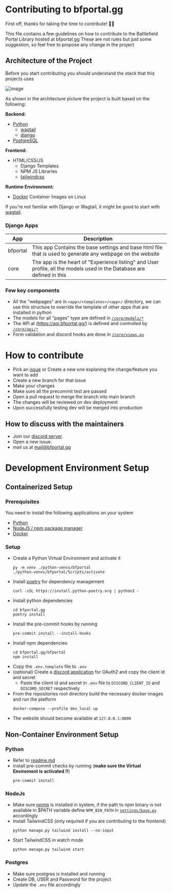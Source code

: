 # Contributing to bfportal.gg

First off, thanks for taking the time to contribute! 🎉🎉

This file contains a few guidelines on how to contribute to the Battlefield Portal Library hosted at bfportal.gg
These are not rules but just some suggestion, so feel free to propose any change in the project

## Architecture of the Project

Before you start contributing you should understand the stack that this projects uses

![image](https://i.imgur.com/INghzbZ.png)

As shown in the architecture picture the project is built based on the following:

**Backend:**

- [Python](https://www.python.org/downloads/)
  - [wagtail](https://docs.wagtail.org/en/stable/getting_started/tutorial.html)
  - [django](https://docs.djangoproject.com/en/4.1/intro/tutorial01/)
- [PostgreSQL](https://www.postgresql.org/)

**Frontend:**

- HTML/CSS/JS
  - Django Templates
  - NPM JS Libraries
  - [tailwindcss](https://github.com/tailwindlabs/tailwindcss)

**Runtime Environment:**

- [Docker](https://www.docker.com) Container Images on Linux

If you're not familiar with Django or Wagtail, it might be good to start with [wagtail](https://docs.wagtail.org/en/stable/getting_started/tutorial.html).

### Django Apps

| App      | Description                                                                                                            |
| -------- | ---------------------------------------------------------------------------------------------------------------------- |
| bfportal | This app Contains the base settings and base html file that is used to generate any webpage on the website             |
| core     | The app is the heart of "Experience listing" and User profile, all the models used in the Database are defined in this |

### Few key components

- All the "webpages" are in `<app>/<templates>/<app>/` directory, we can use this structure to override the template of other apps that are installed in python
- The models for all "pages" type are defined in [`/core/models/*`](/bfportal/core/models)
- The API at (https://api.bfportal.gg/) is defined and controlled by [`/core/api/*`](/bfportal/core/api)
- Form validation and discord hooks are done in [`/core/views.py`](/bfportal/core/views.py)

# How to contribute

- Pick an [issue](https://github.com/battlefield-portal-community/bfportal.gg/issues) or Create a new one explaning the change/feature you want to add
- Create a new branch for that issue
- Make your changes
- Make sure all the precommit test are passed
- Open a pull request to merge the branch into main branch
- The changes will be reviewed on dev deployment
- Upon successfully testing dev will be merged into production

## How to discuss with the maintainers

- Join our [discord server](https://discord.bfportal.gg/).
- Open a new issue.
- mail us at mail@bfportal.gg

# Development Environment Setup

## Containerized Setup

### Prerequisites

You need to install the following applications on your system

- [Python](https://www.python.org/downloads/)
- [NodeJS / npm package manager](https://nodejs.org/en/download)
- [Docker](https://www.docker.com)

### Setup

- Create a Python Virtual Environment and activate it
  ```
  py -m venv ./python-venvs/bfportal
  ./python-venvs/bfportal/Scripts/activate
  ```
- Install [poetry](https://python-poetry.org/docs/#installation) for dependency management
  ```
  curl -sSL https://install.python-poetry.org | python3 -
  ```
- Install python dependencies
  ```
  cd bfportal.gg
  poetry install
  ```
- Install the pre-commit hooks by running
  ```
  pre-commit install --install-hooks
  ```
- Install npm dependencies
  ```
  cd bfportal.gg/bfportal
  npm install
  ```
- Copy the `.env.template` file to `.env`
- (optional) Create a [discord application](https://discord.com/developers/applications) for OAuth2 and copy the client id and secret
  - Paste the client id and secret in `.env` file to `DISCORD_CLIENT_ID` and `DISCORD_SECRET` respectively
- From the repositories root directory build the necessary docker images and run the platform
  ```
  docker-compose --profile dev_local up
  ```
- The website should become available at `127.0.0.1:8000`

## Non-Container Environment Setup

### Python

- Refer to [readme.md](/README.md#how-to-run-locally)
- install pre-commit checks by running (**make sure the Virtual Enviroment is activated !!**)
  ```
  pre-commit install
  ```

### NodeJs

- Make sure [npmjs](https://docs.npmjs.com/downloading-and-installing-node-js-and-npm) is installed in system, if the path to npm binary is not available in \$PATH variable define `NPM_BIN_PATH` in [`settings/base.py`](/bfportal/bfportal/settings/base.py#L75) accordingly
- Install TailwindCSS (only required if you are contributing to the frontend)
  ```
  python manage.py tailwind install --no-input
  ```
- Start TailwindCSS in watch mode
  ```
  python manage.py tailwind start
  ```

### Postgres

- Make sure postgres is installed and running
- Create DB, USER and Password for the project
- Update the `.env` file accordingly
